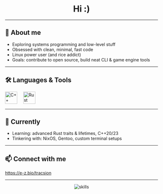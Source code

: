 <h1 align="center">Hi :)</h1>

---

<h2 align="left">🧊 About me</h2>

- Exploring systems programming and low-level stuff
- Obsessed with clean, minimal, fast code
- Linux power user (and rice addict)
- Goals: contribute to open source, build neat CLI & game engine tools

---

<h2 align="left">🛠 Languages & Tools</h2>

<div align="left">
  <img src="https://cdn.jsdelivr.net/gh/devicons/devicon/icons/cplusplus/cplusplus-original.svg" height="40" alt="C++" />
  <img width="12" />
  <img src="https://cdn.jsdelivr.net/gh/devicons/devicon/icons/rust/rust-plain.svg" height="40" alt="Rust" />
</div>

---

<h2 align="left">🌌 Currently</h2>

- Learning: advanced Rust traits & lifetimes, C++20/23
- Tinkering with: NixOS, Gentoo, custom terminal setups

---

<h2 align="left">📫 Connect with me</h2>

https://e-z.bio/tracsion

---

<p align="center">
  <img src="https://skillicons.dev/icons?i=cpp,rust,linux" alt="skills" />
</p>
